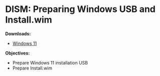 # DISM: Preparing Windows USB and Install.wim

<b>Downloads:</b>

* [Windows 11](https://www.microsoft.com/en-us/software-download/windows11)

<b>Objectives:</b>

* Prepare Windows 11 installation USB
* Prepare Install.wim